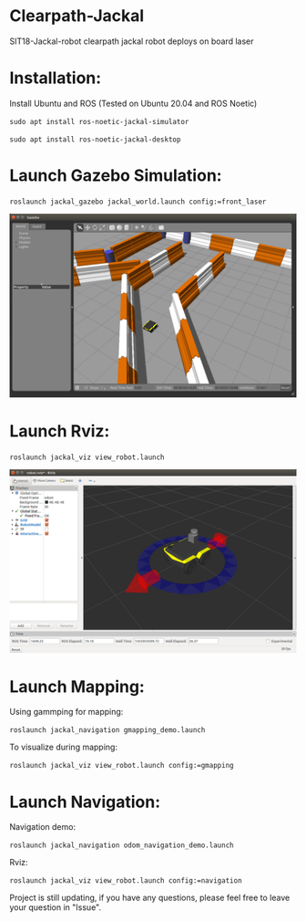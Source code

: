 # Clearpath-Jackal
SIT18-Jackal-robot clearpath jackal robot deploys on board laser

# Installation:
Install Ubuntu and ROS (Tested on Ubuntu 20.04 and ROS Noetic)

`sudo apt install ros-noetic-jackal-simulator`

`sudo apt install ros-noetic-jackal-desktop`

# Launch Gazebo Simulation:

`roslaunch jackal_gazebo jackal_world.launch config:=front_laser`

![](https://github.com/SunnyGuang/Clearpath-Jackal/blob/main/jackal_msgs/gazebo-jackal-race.png)

# Launch Rviz:

`roslaunch jackal_viz view_robot.launch`

![](https://github.com/SunnyGuang/Clearpath-Jackal/blob/main/jackal_msgs/rviz-jackal-laser.png)

# Launch Mapping:
Using gammping for mapping:

`roslaunch jackal_navigation gmapping_demo.launch`

To visualize during mapping:

`roslaunch jackal_viz view_robot.launch config:=gmapping`

# Launch Navigation:
Navigation demo:

`roslaunch jackal_navigation odom_navigation_demo.launch`

Rviz:

`roslaunch jackal_viz view_robot.launch config:=navigation`

Project is still updating, if you have any questions, please feel free to leave your question in "Issue".
